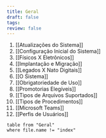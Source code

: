 ```yaml
---
title: Geral
draft: false
tags: 
review: false
---
```

1. [[Atualizações do Sistema]]
2. [[Configuração Inicial do Sistema]]
3. [[Físicos X Eletrônicos]]
4. [[Implantação e Migração]]
5. [[Legados X Nato Digitais]]
6. [[O Sistema]]
7. [[Obrigatoriedade de Uso]]
8. [[Promotorias Elegíveis]]
9. [[Tipos de Arquivos Suportados]]
10. [[Tipos de Procedimentos]]
11. [[Microsoft Teams]]
12. [[Perfis de Usuários]]

```dataview
table from "Geral"
where file.name != "index"
```

